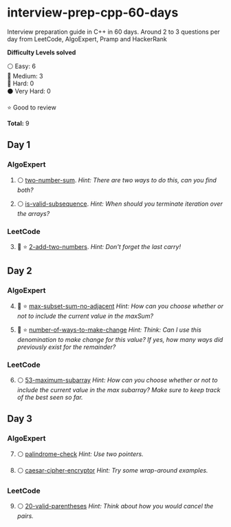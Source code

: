 # interview-prep-cpp-60-days
Interview preparation guide in C++ in 60 days. Around 2 to 3 questions per day from LeetCode, AlgoExpert, Pramp and HackerRank

__Difficulty Levels solved__
 
:white_circle: Easy: 6  
:large_blue_circle: Medium: 3  
:red_circle: Hard: 0  
:black_circle: Very Hard: 0  

:star: Good to review

__Total:__ 9

## Day 1
### AlgoExpert
1. :white_circle: [two-number-sum](AlgoExpert/two-number-sum.cpp). _Hint: There are two ways to do this, can you find both?_ 

2. :white_circle: [is-valid-subsequence](AlgoExpert/is-valid-subsequence.cpp). _Hint: When should you terminate iteration over the arrays?_

### LeetCode
3. :large_blue_circle: :star: [2-add-two-numbers](LeetCode/2-add-two-numbers.cpp). _Hint: Don't forget the last carry!_

## Day 2
### AlgoExpert
4. :large_blue_circle: :star: [max-subset-sum-no-adjacent](AlgoExpert/max-subset-sum-no-adjacent.cpp) _Hint: How can you choose whether or not to include the current value in the maxSum?_

5. :large_blue_circle: :star: [number-of-ways-to-make-change](AlgoExpert/number-of-ways-to-make-change.cpp) _Hint: Think: Can I use this denomination to make change for this value? If yes, how many ways did previously exist for the remainder?_

### LeetCode
6. :white_circle: [53-maximum-subarray](LeetCode/53-maximum-subarray.cpp) _Hint: How can you choose whether or not to include the current value in the max subarray? Make sure to keep track of the best seen so far._

## Day 3
### AlgoExpert
7. :white_circle: [palindrome-check](AlgoExpert/palindrome-check.cpp) _Hint: Use two pointers._

8. :white_circle: [caesar-cipher-encryptor](AlgoExpert/caesar-cipher-encryptor.cpp) _Hint: Try some wrap-around examples._

### LeetCode
9. :white_circle: [20-valid-parentheses](LeetCode/20-valid-parentheses.cpp) _Hint: Think about how you would cancel the pairs._